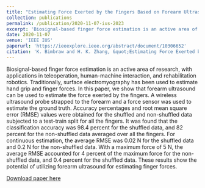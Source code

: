 ```yaml
---
title: "Estimating Force Exerted by the Fingers Based on Forearm Ultrasound"
collection: publications
permalink: /publication/2020-11-07-ius-2023
excerpt: 'Biosignal-based finger force estimation is an active area of research, with applications in teleoperation, human-machine interaction, and rehabilitation robotics. Traditionally, surface electromyography has been used to estimate hand grip and finger forces. In this paper, we show that forearm ultrasound can be used to estimate the force exerted by the fingers. A wireless ultrasound probe strapped to the forearm and a force sensor was used to estimate the ground truth. Accuracy percentages and root mean square error (RMSE) values were obtained for the shuffled and non-shuffled data subjected to a test-train split for all the fingers. It was found that the classification accuracy was 98.4 percent for the shuffled data, and 82 percent for the non-shuffled data averaged over all the fingers. For continuous estimation, the average RMSE was 0.02 N for the shuffled data and 0.2 N for the non-shuffled data. With a maximum force of 5 N, the average RMSE accounted for 4 percent of the maximum force for the non-shuffled data, and 0.4 percent for the shuffled data. These results show the potential of utilizing forearm ultrasound for estimating finger forces.'
date: 2020-11-07
venue: 'IEEE IUS'
paperurl: 'https://ieeexplore.ieee.org/abstract/document/10306652'
citation: 'K. Bimbraw and H. K. Zhang, &quot;Estimating Force Exerted by the Fingers Based on Forearm Ultrasound,&quot; <i>2023 IEEE International Ultrasonics Symposium (IUS)</i>, Montreal, QC, Canada, 2023, pp. 1-4, doi: 10.1109/IUS51837.2023.10306652.'
---
```

Biosignal-based finger force estimation is an active area of research, with applications in teleoperation, human-machine interaction, and rehabilitation robotics. Traditionally, surface electromyography has been used to estimate hand grip and finger forces. In this paper, we show that forearm ultrasound can be used to estimate the force exerted by the fingers. A wireless ultrasound probe strapped to the forearm and a force sensor was used to estimate the ground truth. Accuracy percentages and root mean square error (RMSE) values were obtained for the shuffled and non-shuffled data subjected to a test-train split for all the fingers. It was found that the classification accuracy was 98.4 percent for the shuffled data, and 82 percent for the non-shuffled data averaged over all the fingers. For continuous estimation, the average RMSE was 0.02 N for the shuffled data and 0.2 N for the non-shuffled data. With a maximum force of 5 N, the average RMSE accounted for 4 percent of the maximum force for the non-shuffled data, and 0.4 percent for the shuffled data. These results show the potential of utilizing forearm ultrasound for estimating finger forces.

[Download paper here](https://ieeexplore.ieee.org/abstract/document/10306652)

